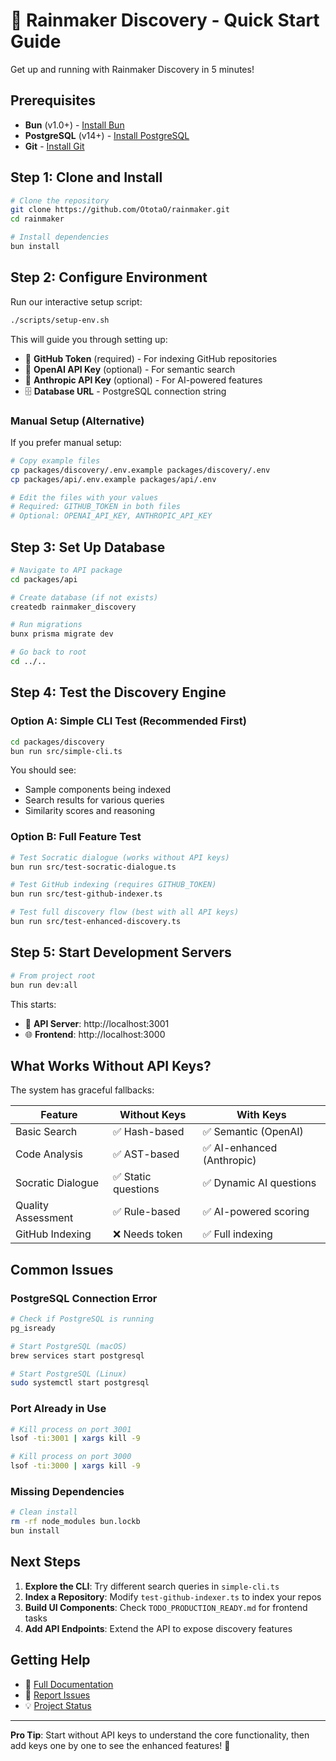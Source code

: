 # 🚀 Rainmaker Discovery - Quick Start Guide

Get up and running with Rainmaker Discovery in 5 minutes!

## Prerequisites

- **Bun** (v1.0+) - [Install Bun](https://bun.sh)
- **PostgreSQL** (v14+) - [Install PostgreSQL](https://www.postgresql.org/download/)
- **Git** - [Install Git](https://git-scm.com/downloads)

## Step 1: Clone and Install

```bash
# Clone the repository
git clone https://github.com/OtotaO/rainmaker.git
cd rainmaker

# Install dependencies
bun install
```

## Step 2: Configure Environment

Run our interactive setup script:

```bash
./scripts/setup-env.sh
```

This will guide you through setting up:
- 🔑 **GitHub Token** (required) - For indexing GitHub repositories
- 🤖 **OpenAI API Key** (optional) - For semantic search
- 🧠 **Anthropic API Key** (optional) - For AI-powered features
- 🗄️ **Database URL** - PostgreSQL connection string

### Manual Setup (Alternative)

If you prefer manual setup:

```bash
# Copy example files
cp packages/discovery/.env.example packages/discovery/.env
cp packages/api/.env.example packages/api/.env

# Edit the files with your values
# Required: GITHUB_TOKEN in both files
# Optional: OPENAI_API_KEY, ANTHROPIC_API_KEY
```

## Step 3: Set Up Database

```bash
# Navigate to API package
cd packages/api

# Create database (if not exists)
createdb rainmaker_discovery

# Run migrations
bunx prisma migrate dev

# Go back to root
cd ../..
```

## Step 4: Test the Discovery Engine

### Option A: Simple CLI Test (Recommended First)

```bash
cd packages/discovery
bun run src/simple-cli.ts
```

You should see:
- Sample components being indexed
- Search results for various queries
- Similarity scores and reasoning

### Option B: Full Feature Test

```bash
# Test Socratic dialogue (works without API keys)
bun run src/test-socratic-dialogue.ts

# Test GitHub indexing (requires GITHUB_TOKEN)
bun run src/test-github-indexer.ts

# Test full discovery flow (best with all API keys)
bun run src/test-enhanced-discovery.ts
```

## Step 5: Start Development Servers

```bash
# From project root
bun run dev:all
```

This starts:
- 📡 **API Server**: http://localhost:3001
- 🌐 **Frontend**: http://localhost:3000

## What Works Without API Keys?

The system has graceful fallbacks:

| Feature | Without Keys | With Keys |
|---------|--------------|-----------|
| Basic Search | ✅ Hash-based | ✅ Semantic (OpenAI) |
| Code Analysis | ✅ AST-based | ✅ AI-enhanced (Anthropic) |
| Socratic Dialogue | ✅ Static questions | ✅ Dynamic AI questions |
| Quality Assessment | ✅ Rule-based | ✅ AI-powered scoring |
| GitHub Indexing | ❌ Needs token | ✅ Full indexing |

## Common Issues

### PostgreSQL Connection Error
```bash
# Check if PostgreSQL is running
pg_isready

# Start PostgreSQL (macOS)
brew services start postgresql

# Start PostgreSQL (Linux)
sudo systemctl start postgresql
```

### Port Already in Use
```bash
# Kill process on port 3001
lsof -ti:3001 | xargs kill -9

# Kill process on port 3000
lsof -ti:3000 | xargs kill -9
```

### Missing Dependencies
```bash
# Clean install
rm -rf node_modules bun.lockb
bun install
```

## Next Steps

1. **Explore the CLI**: Try different search queries in `simple-cli.ts`
2. **Index a Repository**: Modify `test-github-indexer.ts` to index your repos
3. **Build UI Components**: Check `TODO_PRODUCTION_READY.md` for frontend tasks
4. **Add API Endpoints**: Extend the API to expose discovery features

## Getting Help

- 📖 [Full Documentation](./README.md)
- 🐛 [Report Issues](https://github.com/OtotaO/rainmaker/issues)
- 💡 [Project Status](./PROJECT_STATUS.md)

---

**Pro Tip**: Start without API keys to understand the core functionality, then add keys one by one to see the enhanced features! 🎯
